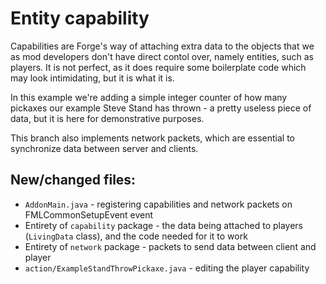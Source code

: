 # Entity capability

Capabilities are Forge's way of attaching extra data to the objects that we as mod developers don't have direct contol over, namely entities, such as players. It is not perfect, as it does require some boilerplate code which may look intimidating, but it is what it is.

In this example we're adding a simple integer counter of how many pickaxes our example Steve Stand has thrown - a pretty useless piece of data, but it is here for demonstrative purposes.

This branch also implements network packets, which are essential to synchronize data between server and clients.

## New/changed files:
- `AddonMain.java` - registering capabilities and network packets on FMLCommonSetupEvent event<br>
- Entirety of `capability` package - the data being attached to players (`LivingData` class), and the code needed for it to work<br>
- Entirety of `network` package - packets to send data between client and player<br>
- `action/ExampleStandThrowPickaxe.java` - editing the player capability
